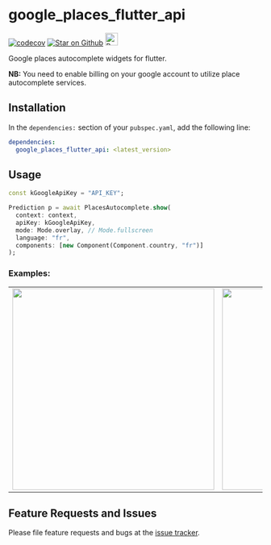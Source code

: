 # google_places_flutter_api

<p>
  <a href="https://codecov.io/gh/dev-juju/google_places_flutter_api"><img src="https://codecov.io/gh/dev-juju/google_places_flutter_api/branch/master/graph/badge.svg" alt="codecov"></a>
  <a href="https://github.com/dev-juju/google_places_flutter_api"><img src="https://img.shields.io/github/stars/dev-juju/google_places_flutter_api.svg?style=flat&logo=github&colorB=deeppink&label=stars" alt="Star on Github"></a>
  <a href="https://bmc.link/bomdi" target="_blank"><img src="https://cdn.buymeacoffee.com/buttons/default-orange.png" alt="Buy Me A Coffee" height="25px"></a>
</p>

Google places autocomplete widgets for flutter.

**NB:** You need to enable billing on your google account to utilize place autocomplete services.


## Installation

In the `dependencies:` section of your `pubspec.yaml`, add the following line:

```yaml
dependencies:
  google_places_flutter_api: <latest_version>
```

## Usage

```dart
const kGoogleApiKey = "API_KEY";

Prediction p = await PlacesAutocomplete.show(
  context: context,
  apiKey: kGoogleApiKey,
  mode: Mode.overlay, // Mode.fullscreen
  language: "fr",
  components: [new Component(Component.country, "fr")]
);
```

### Examples:
<div style="text-align: center">
  <table>
    <tr>
      <td style="text-align: center">
        <img src="https://raw.githubusercontent.com/fluttercommunity/flutter_google_places/master/flutter_01.png" height="400">
      </td>
      <td style="text-align: center">
        <img src="https://raw.githubusercontent.com/fluttercommunity/flutter_google_places/master/flutter_02.png" height="400">
      </td>
    </tr>
  </table>
</div>

## Feature Requests and Issues

Please file feature requests and bugs at the [issue tracker][tracker].

[tracker]: https://github.com/dev-juju/google_places_flutter_api/issues/new
